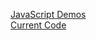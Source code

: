[JavaScript Demos](https://mudithm.github.io/home.html)
<br>
[Current Code](https://mudithm.github.io/current-code.js)